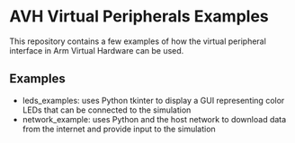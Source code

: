 # AVH Virtual Peripherals Examples

This repository contains a few examples of how the virtual peripheral interface in Arm Virtual Hardware can be used.

## Examples

- leds\_examples: uses Python tkinter to display a GUI representing color LEDs that can be connected to the simulation
- network\_example: uses Python and the host network to download data from the internet and provide input to the simulation
